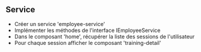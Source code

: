 ## Service

* Créer un service 'employee-service'
* Implémenter les méthodes de l'interface IEmployeeService
* Dans le composant 'home', récupérer la liste des sessions de l'utilisateur
* Pour chaque session afficher le composant 'training-detail'

